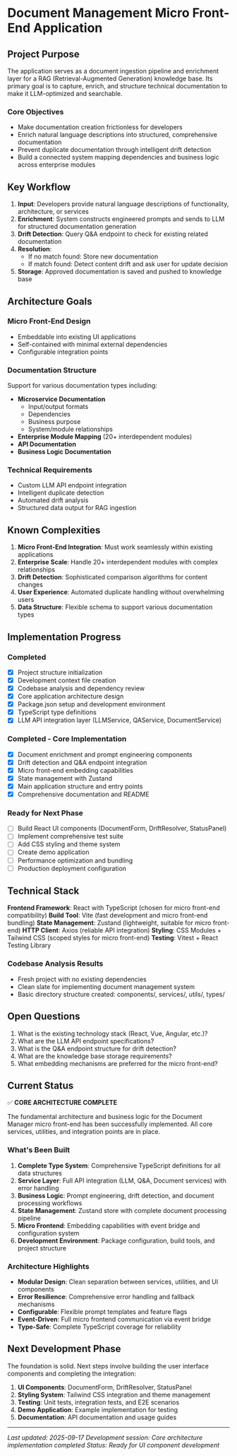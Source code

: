 # Document Management Micro Front-End Application

## Project Purpose

The application serves as a document ingestion pipeline and enrichment layer for a RAG (Retrieval-Augmented Generation) knowledge base. Its primary goal is to capture, enrich, and structure technical documentation to make it LLM-optimized and searchable.

### Core Objectives
- Make documentation creation frictionless for developers
- Enrich natural language descriptions into structured, comprehensive documentation
- Prevent duplicate documentation through intelligent drift detection
- Build a connected system mapping dependencies and business logic across enterprise modules

## Key Workflow

1. **Input**: Developers provide natural language descriptions of functionality, architecture, or services
2. **Enrichment**: System constructs engineered prompts and sends to LLM for structured documentation generation
3. **Drift Detection**: Query Q&A endpoint to check for existing related documentation
4. **Resolution**: 
   - If no match found: Store new documentation
   - If match found: Detect content drift and ask user for update decision
5. **Storage**: Approved documentation is saved and pushed to knowledge base

## Architecture Goals

### Micro Front-End Design
- Embeddable into existing UI applications
- Self-contained with minimal external dependencies
- Configurable integration points

### Documentation Structure
Support for various documentation types including:
- **Microservice Documentation**
  - Input/output formats
  - Dependencies
  - Business purpose
  - System/module relationships
- **Enterprise Module Mapping** (20+ interdependent modules)
- **API Documentation**
- **Business Logic Documentation**

### Technical Requirements
- Custom LLM API endpoint integration
- Intelligent duplicate detection
- Automated drift analysis
- Structured data output for RAG ingestion

## Known Complexities

1. **Micro Front-End Integration**: Must work seamlessly within existing applications
2. **Enterprise Scale**: Handle 20+ interdependent modules with complex relationships
3. **Drift Detection**: Sophisticated comparison algorithms for content changes
4. **User Experience**: Automated duplicate handling without overwhelming users
5. **Data Structure**: Flexible schema to support various documentation types

## Implementation Progress

### Completed
- [x] Project structure initialization
- [x] Development context file creation
- [x] Codebase analysis and dependency review
- [x] Core application architecture design
- [x] Package.json setup and development environment
- [x] TypeScript type definitions
- [x] LLM API integration layer (LLMService, QAService, DocumentService)

### Completed - Core Implementation
- [x] Document enrichment and prompt engineering components
- [x] Drift detection and Q&A endpoint integration  
- [x] Micro front-end embedding capabilities
- [x] State management with Zustand
- [x] Main application structure and entry points
- [x] Comprehensive documentation and README

### Ready for Next Phase
- [ ] Build React UI components (DocumentForm, DriftResolver, StatusPanel)
- [ ] Implement comprehensive test suite
- [ ] Add CSS styling and theme system
- [ ] Create demo application
- [ ] Performance optimization and bundling
- [ ] Production deployment configuration

## Technical Stack

**Frontend Framework**: React with TypeScript (chosen for micro front-end compatibility)
**Build Tool**: Vite (fast development and micro front-end bundling)
**State Management**: Zustand (lightweight, suitable for micro front-end)
**HTTP Client**: Axios (reliable API integration)
**Styling**: CSS Modules + Tailwind CSS (scoped styles for micro front-end)
**Testing**: Vitest + React Testing Library

### Codebase Analysis Results
- Fresh project with no existing dependencies
- Clean slate for implementing document management system
- Basic directory structure created: components/, services/, utils/, types/

## Open Questions

1. What is the existing technology stack (React, Vue, Angular, etc.)?
2. What are the LLM API endpoint specifications?
3. What is the Q&A endpoint structure for drift detection?
4. What are the knowledge base storage requirements?
5. What embedding mechanisms are preferred for the micro front-end?

## Current Status

✅ **CORE ARCHITECTURE COMPLETE**

The fundamental architecture and business logic for the Document Manager micro front-end has been successfully implemented. All core services, utilities, and integration points are in place.

### What's Been Built

1. **Complete Type System**: Comprehensive TypeScript definitions for all data structures
2. **Service Layer**: Full API integration (LLM, Q&A, Document services) with error handling
3. **Business Logic**: Prompt engineering, drift detection, and document processing workflows
4. **State Management**: Zustand store with complete document processing pipeline
5. **Micro Frontend**: Embedding capabilities with event bridge and configuration system
6. **Development Environment**: Package configuration, build tools, and project structure

### Architecture Highlights

- **Modular Design**: Clean separation between services, utilities, and UI components
- **Error Resilience**: Comprehensive error handling and fallback mechanisms
- **Configurable**: Flexible prompt templates and feature flags
- **Event-Driven**: Full micro frontend communication via event bridge
- **Type-Safe**: Complete TypeScript coverage for reliability

## Next Development Phase

The foundation is solid. Next steps involve building the user interface components and completing the integration:

1. **UI Components**: DocumentForm, DriftResolver, StatusPanel
2. **Styling System**: Tailwind CSS integration and theme management  
3. **Testing**: Unit tests, integration tests, and E2E scenarios
4. **Demo Application**: Example implementation for testing
5. **Documentation**: API documentation and usage guides

---
*Last updated: 2025-09-17*
*Development session: Core architecture implementation completed*
*Status: Ready for UI component development*